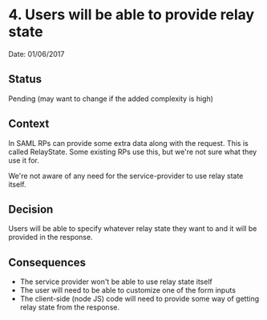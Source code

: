 # 4. Users will be able to provide relay state

Date: 01/06/2017

## Status

Pending (may want to change if the added complexity is high)

## Context

In SAML RPs can provide some extra data along with the request. This is
called RelayState. Some existing RPs use this, but we're not sure what
they use it for.

We're not aware of any need for the service-provider to use relay state itself.

## Decision

Users will be able to specify whatever relay state they want to and it will be
provided in the response.

## Consequences

* The service provider won't be able to use relay state itself
* The user will need to be able to customize one of the form inputs
* The client-side (node JS) code will need to provide some way of getting
  relay state from the response.

